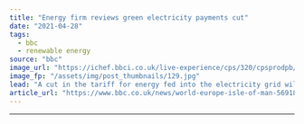 ```yaml
---
title: "Energy firm reviews green electricity payments cut"
date: "2021-04-28"
tags: 
  - bbc
  - renewable energy
source: "bbc"
image_url: "https://ichef.bbci.co.uk/live-experience/cps/320/cpsprodpb/9A48/production/_98169493_21e275d0-ff79-4607-8333-34ebd7defce2.jpg"
image_fp: "/assets/img/post_thumbnails/129.jpg"
lead: "A cut in the tariff for energy fed into the electricity grid will be reviewed, Manx Utilities says."
article_url: "https://www.bbc.co.uk/news/world-europe-isle-of-man-56918650"
---
```


---
